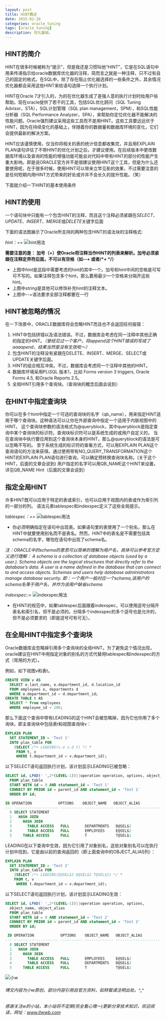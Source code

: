 ```yaml
---
layout: post
title: HINT概述
date: 2015-02-26
categories: oracle_tuning
tags: [oracle_tuning]
description: 优化基础。
---
```


## HINT的简介
HINT在很多时候被称为“提示”，但是我还是习惯叫他“HINT”，它是在SQL语句中用来传递指示给oracle数据库优化器的注释，简而言之就是一种注释，只不过有自己的固定的格式。在SQL中，除了存在阻止优化器选择的一些条件之外，其余情况优化器都会采用这些HINT来给语句选择一个执行计划。

HINT在Oracle 7才引入的，为的在优化器生成了差强人意的执行计划时给用户些帮助。现在oracle提供了若干的工具，包括SQL优化顾问（SQL Tuning Advisor，STA），SQL计划管理（SQL plan management，SPM），和SQL性能分析器（SQL Performance Analyzer，SPA），来帮助你定位优化器不能解决的性能问题。Oracle强烈建议采用这些工具而不是用HINT。这些工具要远远优于HINT，因为在持续变化的基础上，伴随着你的数据量和数据库环境的变化，它们会提供最新的解决方案。

HINT应该谨慎使用，仅当你将相关的表的统计信息都收集完，并且用EXPLAIN PLAN语句评估了不带HINT的优化计划之后，才建议使用。在后续版本中更改数据库环境以及查询的性能的增强功能可能会对代码中带有HINT的部分的性能产生重大影响。即是说ORACLE官方并不是很建议使用HINT这个工具，但是为什么还要使用呢，在于很多时候，使用HINT可以带来立竿见影的效果，不过需要注意的是任何短期内用HINT方式带来的好处或许并不会长久的提升性能。（笑）


下面就介绍一下HINT的基本使用条件

## HINT的使用

一个语句块中只能有一个包含HINT的注释，而且这个注释必须紧跟在*SELECT*、*UPDATE*、*INSERT*、*MERGE*或*DELETE*关键字后面

下面的语法图展示了Oracle所支持的两种包含HINT的语法块的注释格式:

*hint：==*
![hint用法](https://docs.oracle.com/cd/E11882_01/server.112/e41084/img/hint.gif)

**需要注意的是： 加号（+）使Oracle将注释当作HINT的列表来解析。加号必须紧跟在注释定界符后面，不可以有空格（如--+ 或者/\*+ \*/）**
- 上图中*hint*是这段中需要考虑的hint的其中一个。加号和hint中间的空格是可写可不写的。如果注释包含多个hint，那么要用最少一个空格来分隔开这些hint。
- 上图中*string*是其他可以修饰补充hint的注释文本。
- 上图中--+语法要求全部注释都要在一行


## HINT被忽略的情况

在一下场景中，ORACLE数据库将会忽略HINT而且也不会返回任何报错：
1. HINT中包括拼错以及语法错误。不过，数据库会考虑在同一注释中其他正确的指定的HINT。*（曾经见过一个客户，将append这个HINT错误的写成了aaaapend，结果当然是没有生效啦～）*
2. 包含HINT的注释没有紧跟在DELETE、INSERT、MERGE、SELECT或UPDATE关键字后面。
3. HINT的组合相互冲突。不过，数据库会考虑同一个注释中其他的HINT。
4. 数据库环境采用PL\SQL 版本1，比如 Forms version 3 triggers, Oracle Forms 4.5, 和Oracle Reports 2.5。
5. 全局HINT引用多个查询块。（查询块的概念后面会说到）


## 在HINT中指定查询块

你可以在多个hint中指定一个可选的查询块的名字（qb_name），用来指定HINT适用于哪个查询块。这种语法可以让你在外部查询中指定一个适用于内联视图中的HINT。
这个查询块参数的语法格式为@queryblock，其中queryblock是指定查询中某个查询块的标识符。查询块标识符可以是系统生成的或用户自定义的。 当在查询块中执行要应用到这个查询块本身的HINT，那么@queryblock的语法是可以忽略不写的。
至于系统生成的标识符的查看方式，可以用EXPLAIN PLAN这个查询语句的方法来获得。通过使用带有NO_QUERY_TRANSFORMATION这个HINT的EXPLAIN PLAN语句进行查询，可以确定预转换查询块名称。(关于这个HINT，后面的文章会说到)
用户指定的名字可以用QB_NAME这个HINT来设置，详见QB_NAME Hint（后面的文章会说到）


## 指定全局HINT

许多HINT既可以应用于特定的表或索引，也可以应用于视图内的表或作为索引列的一部分的列。 语法元素tablespec和indexspec定义了这些全局提示。

*tablespec：==*
![tablespec用法](https://docs.oracle.com/cd/E11882_01/server.112/e41084/img/tablespec.gif)

- 你必须明确指定在语句中出现表。如果语句里的表使用了一个别名，那么在HINT中就要使用别名而不是表名。然而，HINT中的表名是不需要包括其schema的名字，哪怕在语句中出现了schema名。

*注：ORACLE中的schema的意思可以简单的理解为用户名，具体可以参考官方定义进行理解：
A schema is a collection of database objects (used by a user.). 
Schema objects are the logical structures that directly refer to the database’s data.
A user is a name defined in the database that can connect to and access objects.
Schemas and users help database administrators manage database security.
即：一个用户一般对应一个schema,该用户的schema名等于用户名，并作为该用户缺省schema*

*indexspec::=*
![indexspec用法](https://docs.oracle.com/cd/E11882_01/server.112/e41084/img/indexspec.gif)
- 在HINT的规范中，如果tablespec后面跟着indexspec，可以使用逗号分隔开表名和索引名，但不是必须的。分隔多个indexspec的多个逗号也是允许的，但不是必须要求的（即是逗号可有可无）。

## 在全局HINT中指定多个查询块
Oracle数据库会忽略掉引用多个查询块的全局HINT。为了避免这个情况出现，oracle建议在HINT中用指定对象的别名的方式代替用tablespec和indexspec的方式（常用的方式）。

例如，如下视图v和表t。

```sql
CREATE VIEW v AS
  SELECT e.last_name, e.department_id, d.location_id
  FROM employees e, departments d
  WHERE e.department_id = d.department_id;
CREATE TABLE t AS
  SELECT * from employees
  WHERE employee_id < 200;
```

那么下面这个查询中带有LEADING的这个HINT会被忽略掉，因为它也你用了多个询块，即主查询块中包括表t和视图查询块v：

```sql
EXPLAIN PLAN
  SET STATEMENT_ID = 'Test 1'
  INTO plan_table FOR
    (SELECT /*+ LEADING(v.e v.d t) */ *
     FROM t, v
     WHERE t.department_id = v.department_id);
```

以下SELECT语句返回执行计划，该计划显示LEADING已被忽略：

```sql
SELECT id, LPAD(' ',2*(LEVEL-1))||operation operation, options, object_name,  object_alias
  FROM plan_table
  START WITH id = 0 AND statement_id = 'Test 1'
  CONNECT BY PRIOR id = parent_id AND statement_id = 'Test 1'
  ORDER BY id;

ID OPERATION            OPTIONS    OBJECT_NAME   OBJECT_ALIAS
--- -------------------- ---------- ------------- --------------------
  0 SELECT STATEMENT
  1   HASH JOIN
  2     HASH JOIN
  3       TABLE ACCESS   FULL       DEPARTMENTS   D@SEL$2
  4       TABLE ACCESS   FULL       EMPLOYEES     E@SEL$2
  5     TABLE ACCESS     FULL       T             T@SEL$1
```

LEADING在以下查询中生效，因为它引用了对象别名，这些对象别名可以在执行计划中找到，它是由以前的查询返回的（即上面查询中的OBJECT_ALIAS列）：

```sql
EXPLAIN PLAN
  SET STATEMENT_ID = 'Test 2'
  INTO plan_table FOR
    (SELECT /*+ LEADING(E@SEL$2 D@SEL$2 T@SEL$1) */ *
    FROM t, v
     WHERE t.department_id = v.department_id);
```

以下SELECT语句返回执行计划，该计划显示LEADING生效：

```sql
SELECT id, LPAD(' ',2*(LEVEL-1))||operation operation, options,
  object_name, object_alias
  FROM plan_table
  START WITH id = 0 AND statement_id = 'Test 2'
  CONNECT BY PRIOR id = parent_id AND statement_id = 'Test 2'
  ORDER BY id;

 ID OPERATION            OPTIONS    OBJECT_NAME   OBJECT_ALIAS
--- -------------------- ---------- ------------- --------------------
  0 SELECT STATEMENT
  1   HASH JOIN
  2     HASH JOIN
  3       TABLE ACCESS   FULL       EMPLOYEES     E@SEL$2
  4       TABLE ACCESS   FULL       DEPARTMENTS   D@SEL$2
  5     TABLE ACCESS     FULL       T             T@SEL$1
```


![小w](https://wx2.sinaimg.cn/mw1024/891ecf4fly1fr361nvrcnj207w07sad7.jpg)

###### 博文内容为小w原创，部分内容引用自官方资料，如转载请注明出处。^_^

###### 感谢关注w的小站，本小站将不定期(完全看心情～)更新分享技术知识，欢迎阅读，网址：www.itwwb.com
